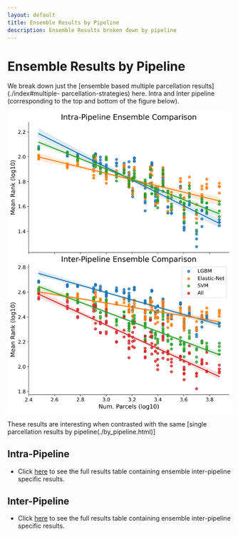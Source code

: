 ```yaml
---
layout: default
title: Ensemble Results by Pipeline
description: Ensemble Results broken down by pipeline
---
```


# Ensemble Results by Pipeline

We break down just the [ensemble based multiple parcellation results](./index#multiple- parcellation-strategies) here. Intra and Inter pipeline (corresponding to the top and bottom of the figure below).

![By Pipeline](https://raw.githubusercontent.com/sahahn/parc_scaling/master/analyze/Figures/interpipeline_ensemble_comparison.png)

These results are interesting when contrasted with the same [single parcellation results by pipeline(./by_pipeline.html)]

## Intra-Pipeline

- Click [here](./ensemble_intrapipe_table.html) to see the full results table containing ensemble inter-pipeline specific results.

## Inter-Pipeline

- Click [here](./ensemble_interpipe_table.html) to see the full results table containing ensemble inter-pipeline specific results.